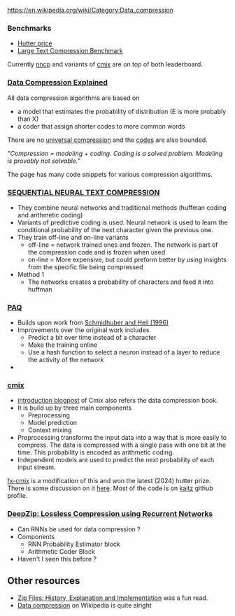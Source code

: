 https://en.wikipedia.org/wiki/Category:Data_compression

### Benchmarks
- [Hutter price](http://prize.hutter1.net/)
- [Large Text Compression Benchmark](https://www.mattmahoney.net/dc/text.html)

Currently [nncp](https://bellard.org/nncp/nncp.pdf) and variants of [cmix](https://github.com/kaitz/fx-cmix) are on top of both leaderboard.

### [Data Compression Explained](http://mattmahoney.net/dc/dce.html#Section_1)
All data compression algorithms are based on 
- a model that estimates the probability of distribution (E is more probably than X)
- a coder that assign shorter codes to more common words

There are no [universal compression](http://mattmahoney.net/dc/dce.html#Section_11) and the [codes](http://mattmahoney.net/dc/dce.html#Section_12) are also bounded. 

*"Compression = modeling + coding. Coding is a solved problem. Modeling is provably not solvable."*

The page has many code snippets for various compression algorithms.

### [SEQUENTIAL NEURAL TEXT COMPRESSION](https://people.idsia.ch/~juergen/ieeetnn1996.pdf)
- They combine neural networks and traditional methods (huffman coding and arithmetic coding) 
- Variants of predictive coding is used. Neural network is used to learn the conditional probability of the next character given the previous one.
- They train off-line and on-line variants
  - off-line = network trained ones and frozen. The network is part of the compression code and is frozen when used 
  - on-line = More expensive, but could preform better by using insights from the specific file being compressed
- Method 1
  - The networks creates a probability of characters and feed it into huffman

### [PAQ](http://mattmahoney.net/dc/dce.html#Section_436)
- Builds upon work from [Schmidhuber and Heil (1996)](https://people.idsia.ch/~juergen/ieeetnn1996.pdf)
- Improvements over the original work includes
  - Predict a bit over time instead of a character
  - Make the training online
  - Use a hash function to select a neuron instead of a layer to reduce the activity of the network
- 

### [cmix](http://www.byronknoll.com/cmix.html)
- [introduction blogpost](http://byronknoll.blogspot.com/2014/01/cmix.html) of Cmix also refers the data compression book.
- It is build up by three main components
  - Preprocessing
  - Model prediction
  - Context mixing
- Preprocessing transforms the input data into a way that is more easily to compress. The data is compressed with a single pass with one bit at the time. This probability is encoded as arithmetic coding.
- Independent models are used to predict the next probability of each input stream. 


[fx-cmix](https://github.com/kaitz/fx-cmix/tree/main/src) is a modification of this and won the latest (2024) hutter prize. There is some discussion on it [here](https://encode.su/threads/4161-fx-cmix-(HP)?p=81533&viewfull=1#post81533). Most of the code is on [kaitz](https://github.com/kaitz) github profile.

### [DeepZip: Lossless Compression using Recurrent Networks](https://web.stanford.edu/class/archive/cs/cs224n/cs224n.1174/reports/2761006.pdf)
- Can RNNs be used for data compression ? 
- Components
  - RNN Probability Estimator block
  - Arithmetic Coder Block
- Haven't I seen this before ? 

## Other resources
-  [Zip Files: History, Explanation and Implementation](https://www.hanshq.net/zip.html) was a fun read.
-  [Data compression](https://en.wikipedia.org/wiki/Data_compression) on Wikipedia is quite alright


